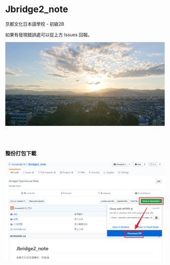 # Jbridge2_note
京都文化日本語學校 - 初級2B  

如果有發現錯誤處可以從上方 Issues 回報。

![](/IMG/DSC_2055.JPG)

</br></br>

### 整份打包下載
![](/IMG/Snipaste_2019-09-08_02-15-33.png)





